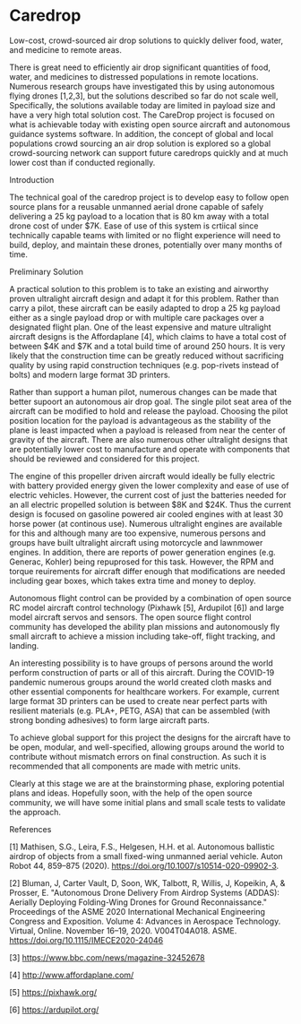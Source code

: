 # Caredrop
Low-cost, crowd-sourced air drop solutions to quickly deliver food, water, and medicine to remote areas.

There is great need to efficiently air drop significant quantities of food, water, and medicines to distressed populations in remote locations. Numerous research groups have investigated this by using autonomous flying drones [1,2,3], but the solutions described so far do not scale well, Specifically, the solutions available today are limited in payload size and have a very high total solution cost. The CareDrop project is focused on what is achievable today with existing open source aircraft and autonomous guidance systems software. In addition, the concept of global and local populations crowd sourcing an air drop solution is explored so a global crowd-sourcing network can support future caredrops quickly and at much lower cost than if conducted regionally.

Introduction

The technical goal of the caredrop project is to develop easy to follow open source plans for a reusable unmanned aerial drone capable of safely delivering a 25 kg payload to a location that is 80 km away with a total drone cost of under $7K. Ease of use of this system is crtiical since technically capable teams with limited or no flight experience will need to build, deploy, and maintain these drones, potentially over many months of time.

Preliminary Solution

A practical solution to this problem is to take an existing and airworthy proven ultralight aircraft design and adapt it for this problem. Rather than carry a pilot, these aircraft can be easily adapted to drop a 25 kg payload either as a single payload drop or with multiple care packages over a designated flight plan. One of the least expensive and mature ultralight aircraft designs is the Affordaplane [4], which claims to have a total cost of between $4K and $7K and a total build time of around 250 hours. It is very likely that the construction time can be greatly reduced without sacrificing quality by using rapid construction techniques (e.g. pop-rivets instead of bolts) and modern large format 3D printers.

Rather than support a human pilot, numerous changes can be made that better supoort an autonomous air drop goal. The single pilot seat area of the aircraft can be modified to hold and release the payload. Choosing the pilot position location for the payload is advantageous as the stability of the plane is least impacted when a payload is released from near the center of gravity of the aircraft. There are also numerous other ultralight designs that are potentially lower cost to manufacture and operate with components that should be reviewed and considered for this project.

The engine of this propeller driven aircraft would ideally be fully electric with battery provided energy given the lower complexity and ease of use of electric vehicles. However, the current cost of just the batteries needed for an all electric propelled solution is between $8K and $24K. Thus the current design is focused on gasoline powered air cooled engines with at least 30 horse power (at continous use). Numerous ultralight engines are available for this and although many are too expensive, numerous persons and groups have built ultralight aircraft using motorcycle and lawnmower engines. In addition, there are reports of power generation engines (e.g. Generac, Kohler) being repuprosed for this task. However, the RPM and torque reuirements for aircraft differ enough that modifications are needed including gear boxes, which takes extra time and money to deploy.

Autonomous flight control can be provided by a combination of open source RC model aircraft control technology (Pixhawk [5], Ardupilot [6]) and large model aircraft servos and sensors. The open source flight control community has developed the ability plan missions and autonomously fly small aircraft to achieve a mission including take-off, flight tracking, and landing.

An interesting possibility is to have groups of persons around the world perform construction of parts or all of this aircraft. During the COVID-19 pandemic numerous groups around the world created cloth masks and other essential components for healthcare workers. For example, current large format 3D printers can be used to create near perfect parts with resilient materials (e.g. PLA+, PETG, ASA) that can be assembled (with strong bonding adhesives) to form large aircraft parts. 

To achieve global support for this project the designs for the aircraft have to be open, modular, and well-specified, allowing groups around the world to contribute without mismatch errors on final construction. As such it is recommended that all components are made with metric units.

Clearly at this stage we are at the brainstorming phase, exploring potential plans and ideas. Hopefully soon, with the help of the open source community, we will have some initial plans and small scale tests to validate the approach.

References

[1] Mathisen, S.G., Leira, F.S., Helgesen, H.H. et al. Autonomous ballistic airdrop of objects from a small fixed-wing unmanned aerial vehicle. Auton Robot 44, 859–875 (2020). https://doi.org/10.1007/s10514-020-09902-3.

[2] Bluman, J, Carter Vault, D, Soon, WK, Talbott, R, Willis, J, Kopeikin, A, & Prosser, E. "Autonomous Drone Delivery From Airdrop Systems (ADDAS): Aerially Deploying Folding-Wing Drones for Ground Reconnaissance." Proceedings of the ASME 2020 International Mechanical Engineering Congress and Exposition. Volume 4: Advances in Aerospace Technology. Virtual, Online. November 16–19, 2020. V004T04A018. ASME. https://doi.org/10.1115/IMECE2020-24046

[3] https://www.bbc.com/news/magazine-32452678

[4] http://www.affordaplane.com/

[5] https://pixhawk.org/

[6] https://ardupilot.org/
